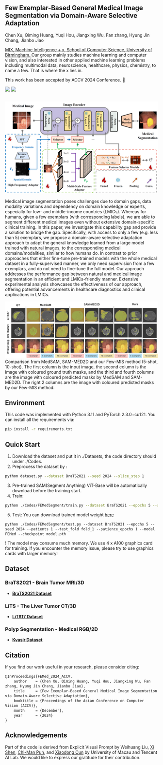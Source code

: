 ## Few Exemplar-Based General Medical Image Segmentation via Domain-Aware Selective Adaptation

Chen Xu, Qiming Huang, Yuqi Hou, Jiangxing Wu, Fan zhang, Hyung Jin Chang, Jianbo Jiao

<a href='https://mix.jianbojiao.com/'> MIX, Machine Intelligence + x, School of Computer Science, University of Birmingham. </a> Our group mainly studies machine learning and computer vision, and also interested in other applied machine learning problems including multimodal data, neuroscience, healthcare, physics, chemistry, to name a few. That is where the x lies in.

This work has been accepted by ACCV 2024 Conference. 🚀

<a href='https://xuchenjune.github.io/FEMed'><img src='https://img.shields.io/badge/Project-Page-Green'></a> <a href='https://arxiv.org/abs/2410.09254'><img src='https://img.shields.io/badge/ArXiv-2304.09148-red' /></a> 
## 

<img src='./img/architecture.jpg'>

Medical image segmentation poses challenges due to domain gaps, data modality variations and dependency on domain knowledge or experts, especially for low- and middle-income countries (LMICs). Whereas for humans, given a few exemplars (with corresponding labels), we are able to segment different medical images even without extensive domain-specific clinical training. In this paper, we investigate this capability gap and provide a solution to bridge the gap. Specifically, with access to only a few (e.g. less than 5) exemplars, we propose a domain-aware selective adaptation approach to adapt the general knowledge learned from a large model trained with natural images, to the corresponding medical domains/modalities, similar to how humans do. In contrast to prior approaches that either fine-tune pre-trained models with the whole medical dataset in a fully-supervised manner, we only need supervision from a few exemplars, and do not need to fine-tune the full model. Our approach addresses the performance gap between natural and medical image segmentation in an efficient and LMICs-friendly manner. Extensive experimental analysis showcases the effectiveness of our approach, offering potential advancements in healthcare diagnostics and clinical applications in LMICs.


<img src='./img/experiments.jpg'>
Comparison from MedSAM, SAM-MED2D and our Few-MIS method (5-shot, 10-shot). The first column is the input image, the second column is the image with coloured ground truth masks, and the third and fourth columns are the image with coloured predicted masks by MedSAM and SAM-MED2D. The right 2 columns are the image with coloured predicted masks by our Few-MIS method.


## Environment
This code was implemented with Python 3.11 and PyTorch 2.3.0+cu121. You can install all the requirements via:
```bash
pip install -r requirements.txt
```


## Quick Start
1. Download the dataset and put it in ./Datasets, the code directory should under ./Codes. 
2. Preprocess the dataset by :
```bash
python dataset.py --dataset BraTS2021 --seed 2024 --slice_step 1
```
3. Pre-trained SAM(Segment Anything) ViT-Base will be automatically download before the training start.
4. Train:
```bash
python ./Codes/FEMedSegment/train.py --dataset BraTS2021 --epochs 5 --seed 2024 --patients 1 --test_fold fold_1 --patience_epochs 1 --model FEMed
```
5. Test:
    You can download trained model weight [here](https://drive.google.com/file/d/1nz4F2DwlJPHEd5qH12QNzFXw3GowPBdz/view?usp=drive_link) 
```bach
python ./Codes/FEMedSegment/test.py --dataset BraTS2021 --epochs 5 --seed 2024 --patients 1 --test_fold fold_1 --patience_epochs 1 --model FEMed --checkpoint model.pth
```
! The model may consume much memory. We use 4 x A100 graphics card for training. If you encounter the memory issue, please try to use graphics cards with larger memory!



## Dataset

### BraTS2021 - Brain Tumor MRI/3D
- **[BraTS2021 Dataset](https://www.kaggle.com/datasets/dschettler8845/brats-2021-task1/data)**

### LiTS - The Liver Tumor CT/3D
- **[LiTS17 Dataset](https://www.kaggle.com/datasets/andrewmvd/liver-tumor-segmentation)**

### Polyp Segmentation - Medical RGB/2D
- **[Kvasir Dataset](https://datasets.simula.no/kvasir-seg/)**


## Citation

If you find our work useful in your research, please consider citing:

```
@InProceedings{FEMed_2024_ACCV,
    author    = {Chen Xu, Qiming Huang, Yuqi Hou, Jiangxing Wu, Fan zhang, Hyung Jin Chang, Jianbo Jiao},
    title     = {Few Exemplar-Based General Medical Image Segmentation via Domain-Aware Selective Adaptation},
    booktitle = {Proceedings of the Asian Conference on Computer Vision (ACCV)},
    month     = {December},
    year      = {2024}
}
```

## Acknowledgements
Part of the code is derived from Explicit Visual Prompt by Weihuang Liu, [Xi Shen](https://xishen0220.github.io/), [Chi-Man Pun](https://www.cis.um.edu.mo/~cmpun/), and [Xiaodong Cun](https://vinthony.github.io/) by University of Macau and Tencent AI Lab. We would like to express our gratitude for their contribution.


